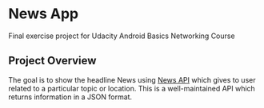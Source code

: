 # News App
Final exercise project for Udacity Android Basics Networking Course

## Project Overview
The goal is to show the headline News using [News API](https://newsapi.org/) which gives to user related to a particular topic or location. This is a well-maintained API which returns information in a JSON format.
